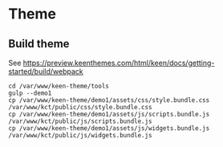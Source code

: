 # Theme

## Build theme

See https://preview.keenthemes.com/html/keen/docs/getting-started/build/webpack

```shell
cd /var/www/keen-theme/tools
gulp --demo1
cp /var/www/keen-theme/demo1/assets/css/style.bundle.css /var/www/kct/public/css/style.bundle.css
cp /var/www/keen-theme/demo1/assets/js/scripts.bundle.js /var/www/kct/public/js/scripts.bundle.js
cp /var/www/keen-theme/demo1/assets/js/widgets.bundle.js /var/www/kct/public/js/widgets.bundle.js
```
